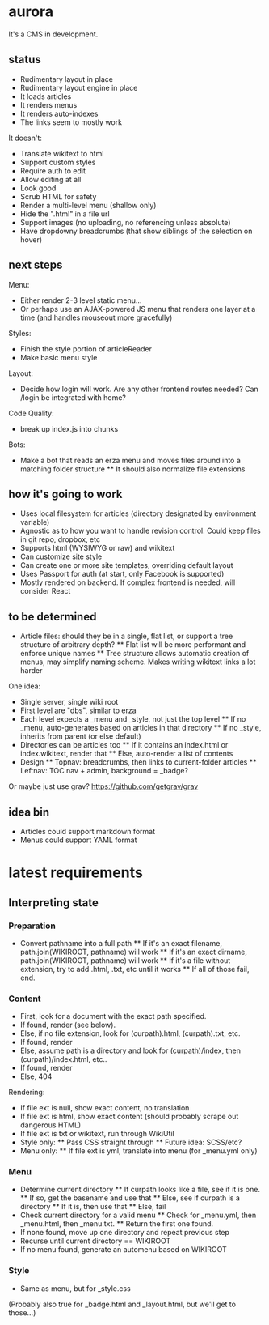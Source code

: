 # aurora

It's a CMS in development.

## status
* Rudimentary layout in place
* Rudimentary layout engine in place
* It loads articles
* It renders menus
* It renders auto-indexes
* The links seem to mostly work

It doesn't:
* Translate wikitext to html
* Support custom styles
* Require auth to edit
* Allow editing at all
* Look good
* Scrub HTML for safety
* Render a multi-level menu (shallow only)
* Hide the ".html" in a file url
* Support images (no uploading, no referencing unless absolute)
* Have dropdowny breadcrumbs (that show siblings of the selection on hover)

## next steps

Menu:
* Either render 2-3 level static menu...
* Or perhaps use an AJAX-powered JS menu that renders one layer at a time (and handles mouseout more gracefully)

Styles:
* Finish the style portion of articleReader
* Make basic menu style

Layout:
* Decide how login will work. Are any other frontend routes needed? Can /login be integrated with home?

Code Quality:
* break up index.js into chunks

Bots:
* Make a bot that reads an erza menu and moves files around into a matching folder structure
** It should also normalize file extensions


## how it's going to work

* Uses local filesystem for articles (directory designated by environment variable)
* Agnostic as to how you want to handle revision control. Could keep files in git repo, dropbox, etc
* Supports html (WYSIWYG or raw) and wikitext
* Can customize site style
* Can create one or more site templates, overriding default layout
* Uses Passport for auth (at start, only Facebook is supported)
* Mostly rendered on backend. If complex frontend is needed, will consider React

## to be determined

* Article files: should they be in a single, flat list, or support a tree structure of arbitrary depth?
** Flat list will be more performant and enforce unique names
** Tree structure allows automatic creation of menus, may simplify naming scheme. Makes writing wikitext links a lot harder

One idea:
* Single server, single wiki root
* First level are "dbs", similar to erza
* Each level expects a _menu and _style, not just the top level
** If no _menu, auto-generates based on articles in that directory
** If no _style, inherits from parent (or else default)
* Directories can be articles too
** If it contains an index.html or index.wikitext, render that
** Else, auto-render a list of contents
* Design
** Topnav: breadcrumbs, then links to current-folder articles
** Leftnav: TOC nav + admin, background = _badge?


Or maybe just use grav? https://github.com/getgrav/grav

## idea bin

* Articles could support markdown format
* Menus could support YAML format

# latest requirements

## Interpreting state

### Preparation

* Convert pathname into a full path
** If it's an exact filename, path.join(WIKIROOT, pathname) will work
** If it's an exact dirname, path.join(WIKIROOT, pathname) will work
** If it's a file without extension, try to add .html, .txt, etc until it works
** If all of those fail, end.

### Content

* First, look for a document with the exact path specified.
* If found, render (see below).
* Else, if no file extension, look for (curpath).html, (curpath).txt, etc.
* If found, render
* Else, assume path is a directory and look for (curpath)/index, then (curpath)/index.html, etc..
* If found, render
* Else, 404

Rendering:
* If file ext is null, show exact content, no translation
* If file ext is html, show exact content (should probably scrape out dangerous HTML)
* If file ext is txt or wikitext, run through WikiUtil
* Style only:
** Pass CSS straight through
** Future idea: SCSS/etc?
* Menu only:
** If file ext is yml, translate into menu (for _menu.yml only)


### Menu

* Determine current directory
** If curpath looks like a file, see if it is one.
** If so, get the basename and use that
** Else, see if curpath is a directory
** If it is, then use that
** Else, fail
* Check current directory for a valid menu
** Check for _menu.yml, then _menu.html, then _menu.txt.
** Return the first one found.
* If none found, move up one directory and repeat previous step
* Recurse until current directory == WIKIROOT
* If no menu found, generate an automenu based on WIKIROOT

### Style

* Same as menu, but for _style.css

(Probably also true for _badge.html and _layout.html, but we'll get to those...)